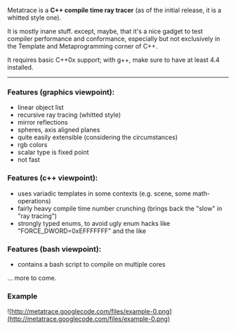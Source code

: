 Metatrace is a **C++ compile time ray tracer** (as of the initial release, it is a whitted style one).


It is mostly inane stuff. except, maybe, that it's a nice gadget to test compiler performance and conformance, especially but not exclusively in the Template and Metaprogramming corner of C++.


It requires basic C++0x support; with g++, make sure to have at least 4.4 installed.


---



### Features (graphics viewpoint): ###
  * linear object list
  * recursive ray tracing (whitted style)
  * mirror reflections
  * spheres, axis aligned planes
  * quite easily extensible (considering the circumstances)
  * rgb colors
  * scalar type is fixed point
  * not fast


### Features (c++ viewpoint): ###
  * uses variadic templates in some contexts (e.g. scene, some math-operations)
  * fairly heavy compile time number crunching (brings back the "slow" in "ray tracing")
  * strongly typed enums, to avoid ugly enum hacks like "FORCE\_DWORD=0xEFFFFFFF" and the like

### Features (bash viewpoint): ###

  * contains a bash script to compile on multiple cores

... more to come.


### Example ###

![http://metatrace.googlecode.com/files/example-0.png](http://metatrace.googlecode.com/files/example-0.png)
